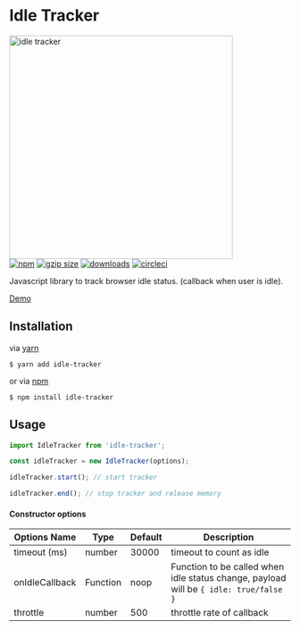 <p align="center">
  <h1>Idle Tracker</h1>
  <img src="https://media.giphy.com/media/z2YiftHRaPbWw/giphy.gif" width="400" alt="idle tracker">
  <br>
  <a href="https://www.npmjs.org/package/idle-tracker"><img src="https://img.shields.io/npm/v/idle-tracker.svg?style=flat" alt="npm"></a>
  <a href="https://unpkg.com/idle-tracker"><img src="https://img.badgesize.io/https://unpkg.com/idle-tracker/dist/es/index.js?compression=gzip" alt="gzip size"></a>
  <a href="https://www.npmjs.com/package/idle-tracker"><img src="https://img.shields.io/npm/dt/idle-tracker.svg" alt="downloads" ></a>
  <a href="https://circleci.com/gh/roderickhsiao/idle-tracker"><img src="https://circleci.com/gh/roderickhsiao/idle-tracker.svg?style=svg" alt="circleci"></a>

</p>
Javascript library to track browser idle status. (callback when user is idle).

[Demo](https://roderickhsiao.github.io/idle-tracker/test/)

## Installation

via [yarn](https://yarnpkg.com/en/docs)

```
$ yarn add idle-tracker
```

or via [npm](https://docs.npmjs.com/)

```
$ npm install idle-tracker
```

## Usage

```js
import IdleTracker from 'idle-tracker';

const idleTracker = new IdleTracker(options);

idleTracker.start(); // start tracker

idleTracker.end(); // stop tracker and release memory
```

#### Constructor options

| Options Name   | Type     | Default | Description                                                                           |
| -------------- | -------- | ------- | ------------------------------------------------------------------------------------- |
| timeout (ms)   | number   | 30000   | timeout to count as idle                                                              |
| onIdleCallback | Function | noop    | Function to be called when idle status change, payload will be `{ idle: true/false }` |
| throttle       | number   | 500     | throttle rate of callback                                                             |
